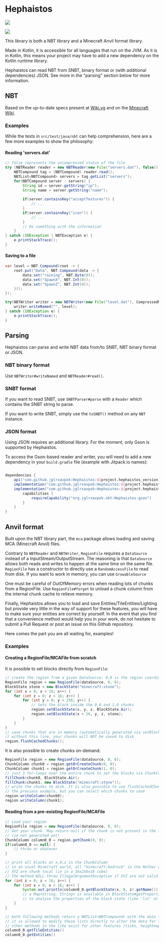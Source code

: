 # Hephaistos
![](https://github.com/jglrxavpok/Hephaistos/workflows/Gradle%20Build/badge.svg)

![](https://github.com/jglrxavpok/Hephaistos/workflows/Gradle%20Tests/badge.svg)

This library is both a NBT library and a Minecraft Anvil format library.

Made in Kotlin, it is accessible for all languages that run on the JVM.
As it is in Kotlin, this means your project may have to add a new dependency on the Kotlin runtime library.

Hephaistos can read NBT from SNBT, binary format or (with additional dependencies) JSON.
See more in the "parsing" section below for more information.

## NBT
Based on the up-to-date specs present at [Wiki.vg](https://wiki.vg/NBT)
and on the [Minecraft Wiki](https://minecraft.gamepedia.com/NBT_format#TAG_definition).

### Examples
While the tests in `src/test/java/nbt` can help comprehension, here are a few more examples to show the philosophy:

#### Reading 'servers.dat'
```java
// false represents the uncompressed status of the file
try (NBTReader reader = new NBTReader(new File("servers.dat"), false)) {
    NBTCompound tag = (NBTCompound) reader.read();
    NBTList<NBTCompound> servers = tag.getList("servers");
    for(NBTCompound server : servers) {
        String id = server.getString("ip");
        String name = server.getString("name");
        
        if(server.containsKey("acceptTextures")) {
            // ...
        }
        if(server.containsKey("icon")) {
            // ...
        }
        // Do something with the information
    }
} catch (IOException | NBTException e) {
    e.printStackTrace();
}
```


#### Saving to a file
```java
var level = NBT.Compound(root -> {
    root.put("Data", NBT.Compound(data -> {
        data.set("raining", NBT.Byte(0));
        data.set("SpawnX", NBT.Int(0));
        data.set("SpawnZ", NBT.Int(0));
    }));
});

try(NBTWriter writer = new NBTWriter(new File("level.dat"), CompressedMode.GZIP)) {
    writer.writeNamed("", level);
} catch (IOException e) {
    e.printStackTrace();
}
```

## Parsing
Hephaistos can parse and write NBT data from/to SNBT, NBT binary format or JSON.

### NBT binary format
Use `NBTWriter#writeNamed` and `NBTReader#read()`.

### SNBT format
If you want to read SNBT, use `SNBTParser#parse` with a `Reader` which contains the SNBT string to parse.

If you want to write SNBT, simply use the `toSNBT()` method on any `NBT` instance.

### JSON format
Using JSON requires an additional library. For the moment, only Gson is supported by Hephaistos.

To access the Gson-based reader and writer, you will need to add a new dependency in your `build.gradle` file (example with Jitpack.io names):
```groovy

dependencies {
    api("com.github.jglrxavpok:Hephaistos:${project.hephaistos_version}")
    implementation("com.github.jglrxavpok:Hephaistos:${project.hephaistos_version}:gson")
    implementation("com.github.jglrxavpok:Hephaistos:${project.hephaistos_version}") {
        capabilities {
            requireCapability("org.jglrxavpok.nbt:Hephaistos-gson")
        }
    }
}
```

## Anvil format
Built upon the NBT library part, the `mca` package allows loading and saving MCA (Minecraft Anvil) files.

Contrary to `NBTReader` and `NBTWriter`, `RegionFile` requires a `DataSource` instead of a InputStream/OutputStream.
The reasoning is that `DataSource` allows both reads and writes to happen at the same time on the same file.
`RegionFile` has a constructor to directly use a `RandomAccessFile` to read from disk.
If you want to work in memory, you can use `GrowableSource`

One must be careful of OutOfMemory errors when reading lots of chunks from a RegionFile. Use `RegionFile#forget` to unload a chunk column from the internal chunk cache to relieve memory.

Finally, Hephaistos allows you to load and save Entities/TileEntities/Lighting but provide very little in the way of support for these features, you will have to make sure your entities are correct by yourself.
In the event that you find that a convenience method would help you in your work, do not hesitate to submit a Pull Request or post an issue on this Github repository.

Here comes the part you are all waiting for, examples!

### Examples

#### Creating a RegionFile/MCAFile from scratch

It is possible to set blocks directly from `RegionFile`:
```java
// create the region from a given DataSource. 0,0 is the region coordinates (a region is 32x32 chunks)
RegionFile region = new RegionFile(dataSource, 0, 0);
BlockState stone = new BlockState("minecraft:stone");
for (int x = 0; x < 16; x++) {
    for (int z = 0; z < 16; z++) {
        for (int y = 0; y < 256; y++) {
            // Sets the block inside the 0,0 and 1,0 chunks
            region.setBlockState(x, y, z, BlockState.Air);
            region.setBlockState(x + 16, y, z, stone);
        }
    }
}
// save chunks that are in memory (automatically generated via setBlockState) to disk
// without this line, your chunks will NOT be saved to disk
region.flushCachedChunks();
```

It is also possible to create chunks on-demand:
```java
RegionFile region = new RegionFile(dataSource, 0, 0);
ChunkColumn chunk0 = region.getOrCreateChunk(0, 0);
ChunkColumn chunk1 = region.getOrCreateChunk(1, 0);
// just 3 for-loops over the entire chunk to set the blocks via ChunkColumn#setBlockState
fillChunk(chunk0, BlockState.Air);
fillChunk(chunk1, new BlockState("minecraft:stone"));
// write the chunks to disk. It is also possible to use flushCachedChunks() like in 
// the previous example, but you can select which chunks to save
region.writeColumn(chunk0);
region.writeColumn(chunk1);
```

#### Reading from a pre-existing RegionFile/MCAFile
```java
// Load your region
RegionFile region = new RegionFile(dataSource, 0, 0);
// Get your chunk. May return null if the chunk is not present in the file 
// (ie not generated yet)
ChunkColumn column0_0 = region.getChunk(0, 0);
if(column0_0 == null) {
    // throw or whatever
}

// print all blocks at x,0,z in the ChunkColumn 
// in an usual Minecraft world, all "minecraft:bedrock" in the Nether or overworld
// XYZ are chunk local (ie in a 16x256x16 cube)
// The method WILL throw IllegalArgumentException if XYZ are not valid
for (int z = 0; z < 16; z++) {
    for (int x = 0; x < 16; x++) {
        System.out.println(column0_0.getBlockState(x, 0, z).getName());
        // a Map<String, String> is available in BlockState#getProperties 
        // to analyse the properties of the block state (like 'lit' or 'facing' for a furnace) 
    }
}

// both following methods return a NBTList<NBTCompound> with the data from entities/tileEntities
// it is allowed to modify these lists directly to alter the data for later-saving
// other methods in the like exist for other features (ticks, heightmaps, etc.) 
column0_0.getTileEntities()
column0_0.getEntities()
```